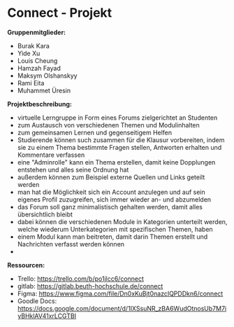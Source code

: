 # Connect - Projekt 

**Gruppenmitglieder:**
*  Burak Kara
*  Yide Xu
*  Louis Cheung
*  Hamzah Fayad
*  Maksym Olshanskyy
*  Rami Eita
*  Muhammet Üresin

**Projektbeschreibung:**

* virtuelle Lerngruppe in Form eines Forums zielgerichtet an Studenten
* zum Austausch von verschiedenen Themen und Modulinhalten
* zum gemeinsamen Lernen und gegenseitigem Helfen 
* Studierende können such zusammen für die Klausur vorbereiten, indem sie zu einem Thema bestimmte Fragen stellen, Antworten erhalten und Kommentare verfassen
* eine "Adminrolle" kann ein Thema erstellen, damit keine Dopplungen entstehen und alles seine Ordnung hat
* außerdem können zum Beispiel externe Quellen und Links geteilt werden
* man hat die Möglichkeit sich ein Account anzulegen und auf sein eigenes Profil zuzugreifen, sich immer wieder an- und abzumelden
* das Forum soll ganz minimalistisch gehalten werden, damit alles übersichtlich bleibt
* dabei können die verschiedenen Module in Kategorien unterteilt werden, welche wiederum Unterkategorien mit spezifischen Themen, haben
* einem Modul kann man beitreten, damit darin Themen erstellt und Nachrichten verfasst werden können
* 

**Ressourcen:**
* Trello: https://trello.com/b/po1jlcc6/connect
* gitlab: https://gitlab.beuth-hochschule.de/connect
* Figma: https://www.figma.com/file/Dn0xKuBjt0nazcIQPDDkn6/connect
* Goodle Docs: https://docs.google.com/document/d/1IXSsuNR_zBA6WudOtnosUb7M7iyBHklAV41xrLCGTBI
